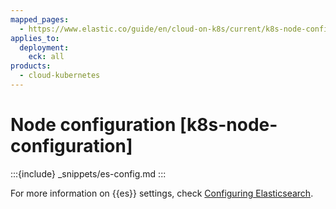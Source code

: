```yaml
---
mapped_pages:
  - https://www.elastic.co/guide/en/cloud-on-k8s/current/k8s-node-configuration.html
applies_to:
  deployment:
    eck: all
products:
  - cloud-kubernetes
---
```


# Node configuration [k8s-node-configuration]

:::{include} _snippets/es-config.md
:::

For more information on {{es}} settings, check [Configuring Elasticsearch](/deploy-manage/deploy/self-managed/configure-elasticsearch.md).